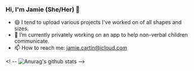 ### Hi, I'm Jamie (She/Her) 👋

<!--
**jamiecartin/jamiecartin** is a ✨ _special_ ✨ repository because its `README.md` (this file) appears on your GitHub profile. -->


- 😄 I tend to upload various projects I've worked on of all shapes and sizes.
- 🔭 I’m currently privately working on an app to help non-verbal children communicate.
- 📫 How to reach me: jamie.cartin@icloud.com

 <! -- ![Anurag's github stats](https://github-readme-stats.vercel.app/api?username=jamiecartin) -->
